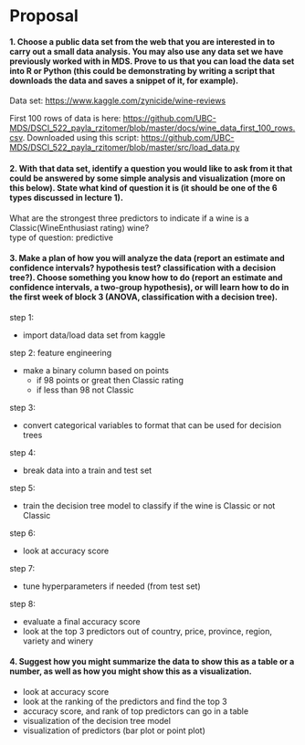 # Proposal

#### 1. Choose a public data set from the web that you are interested in to carry out a small data analysis. You may also use any data set we have previously worked with in MDS. Prove to us that you can load the data set into R or Python (this could be demonstrating by writing a script that downloads the data and saves a snippet of it, for example).

Data set: https://www.kaggle.com/zynicide/wine-reviews

First 100 rows of data is here: https://github.com/UBC-MDS/DSCI_522_payla_rzitomer/blob/master/docs/wine_data_first_100_rows.csv. Downloaded using this script: https://github.com/UBC-MDS/DSCI_522_payla_rzitomer/blob/master/src/load_data.py


#### 2. With that data set, identify a question you would like to ask from it that could be answered by some simple analysis and visualization (more on this below). State what kind of question it is (it should be one of the 6 types discussed in lecture 1).

What are the strongest three predictors to indicate if a wine is a Classic(WineEnthusiast rating) wine?   
type of question: predictive


#### 3. Make a plan of how you will analyze the data (report an estimate and confidence intervals? hypothesis test? classification with a decision tree?). Choose something you know how to do (report an estimate and confidence intervals, a two-group hypothesis), or will learn how to do in the first week of block 3 (ANOVA, classification with a decision tree).

step 1:
- import data/load data set from kaggle

step 2:
feature engineering
- make a binary column based on points
  - if 98 points or great then Classic rating
  - if less than 98 not Classic

step 3:
- convert categorical variables to format that can be used for decision trees

step 4:
- break data into a train and test set

step 5:
- train the decision tree model to classify if the wine is Classic or not Classic

step 6:
- look at accuracy score

step 7:
- tune hyperparameters if needed (from test set)

step 8:
- evaluate a final accuracy score
- look at the top 3 predictors out of country, price, province, region, variety and winery



#### 4. Suggest how you might summarize the data to show this as a table or a number, as well as how you might show this as a visualization.

- look at accuracy score
- look at the ranking of the predictors and find the top 3
- accuracy score, and rank of top predictors can go in a table 
- visualization of the decision tree model
- visualization of predictors (bar plot or point plot)
